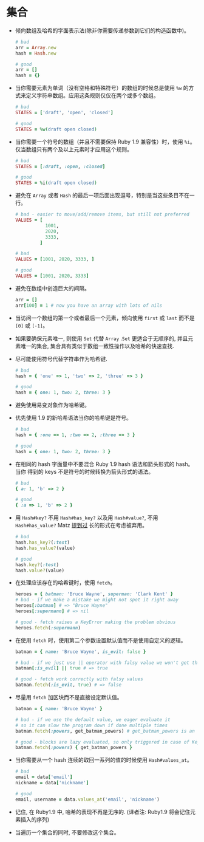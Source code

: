 # 集合

* 倾向数组及哈希的字面表示法(除非你需要传递参数到它们的构造函数中)。

    ```Ruby
    # bad
    arr = Array.new
    hash = Hash.new

    # good
    arr = []
    hash = {}
    ```

* 当你需要元素为单词（没有空格和特殊符号）的数组的时候总是使用 `%w` 的方式来定义字符串数组。应用这条规则仅仅在两个或多个数组。

    ```Ruby
    # bad
    STATES = ['draft', 'open', 'closed']

    # good
    STATES = %w(draft open closed)
    ```

* 当你需要一个符号的数组（并且不需要保持 Ruby 1.9 兼容性）时，使用 `%i`。仅当数组只有两个及以上元素时才应用这个规则。

    ```Ruby
    # bad
    STATES = [:draft, :open, :closed]

    # good
    STATES = %i(draft open closed)
    ```

* 避免在 `Array` 或者 `Hash` 的最后一项后面出现逗号，特别是当这些条目不在一行。

    ```Ruby
    # bad - easier to move/add/remove items, but still not preferred
    VALUES = [
               1001,
               2020,
               3333,
             ]

    # bad
    VALUES = [1001, 2020, 3333, ]

    # good
    VALUES = [1001, 2020, 3333]
    ```

* 避免在数组中创造巨大的间隔。

    ```Ruby
    arr = []
    arr[100] = 1 # now you have an array with lots of nils
    ```

* 当访问一个数组的第一个或者最后一个元素，倾向使用 `first` 或 `last` 而不是 `[0]` 或 `[-1]`。

* 如果要确保元素唯一, 则使用 `Set` 代替 `Array` .`Set` 更适合于无顺序的, 并且元素唯一的集合, 集合具有类似于数组一致性操作以及哈希的快速查找.

* 尽可能使用符号代替字符串作为哈希键.

    ```Ruby
    # bad
    hash = { 'one' => 1, 'two' => 2, 'three' => 3 }

    # good
    hash = { one: 1, two: 2, three: 3 }
    ```

* 避免使用易变对象作为哈希键。
* 优先使用 1.9 的新哈希语法当你的哈希键是符号。

    ```Ruby
    # bad
    hash = { :one => 1, :two => 2, :three => 3 }

    # good
    hash = { one: 1, two: 2, three: 3 }
    ```

* 在相同的 hash 字面量中不要混合 Ruby 1.9 hash 语法和箭头形式的 hash。当你
  得到的 keys 不是符号的时候转换为箭头形式的语法。

    ```Ruby
    # bad
    { a: 1, 'b' => 2 }

    # good
    { :a => 1, 'b' => 2 }

* 用 `Hash#key?` 不用 `Hash#has_key?` 以及用 `Hash#value?`, 不用 `Hash#has_value?` Matz [提到过](http://blade.nagaokaut.ac.jp/cgi-bin/scat.rb/ruby/ruby-core/43765) 长的形式在考虑被弃用。

    ```Ruby
    # bad
    hash.has_key?(:test)
    hash.has_value?(value)

    # good
    hash.key?(:test)
    hash.value?(value)
    ```

* 在处理应该存在的哈希键时，使用 `fetch`。

    ```Ruby
    heroes = { batman: 'Bruce Wayne', superman: 'Clark Kent' }
    # bad - if we make a mistake we might not spot it right away
    heroes[:batman] # => "Bruce Wayne"
    heroes[:supermann] # => nil

    # good - fetch raises a KeyError making the problem obvious
    heroes.fetch(:supermann)
    ```

* 在使用 `fetch` 时，使用第二个参数设置默认值而不是使用自定义的逻辑。

   ```Ruby
   batman = { name: 'Bruce Wayne', is_evil: false }

   # bad - if we just use || operator with falsy value we won't get the expected result
   batman[:is_evil] || true # => true

   # good - fetch work correctly with falsy values
   batman.fetch(:is_evil, true) # => false
   ```

* 尽量用 `fetch` 加区块而不是直接设定默认值。

   ```Ruby
   batman = { name: 'Bruce Wayne' }

   # bad - if we use the default value, we eager evaluate it
   # so it can slow the program down if done multiple times
   batman.fetch(:powers, get_batman_powers) # get_batman_powers is an expensive call

   # good - blocks are lazy evaluated, so only triggered in case of KeyError exception
   batman.fetch(:powers) { get_batman_powers }
   ```

* 当你需要从一个 hash 连续的取回一系列的值的时候使用 `Hash#values_at`。

    ```Ruby
    # bad
    email = data['email']
    nickname = data['nickname']

    # good
    email, username = data.values_at('email', 'nickname')
    ```

* 记住, 在 Ruby1.9 中, 哈希的表现不再是无序的. (译者注: Ruby1.9 将会记住元素插入的序列)
* 当遍历一个集合的同时, 不要修改这个集合。

